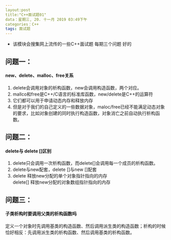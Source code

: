```yaml
---
layout:post
title:"C++面试题01"
data：星期三, 20. 十一月 2019 03:49下午 
categories：C++
tags: 面试题
---
```

* 该模块会搜集网上流传的一些C++面试题  每期三个问题
好的

## 问题一：
#### new、delete、malloc、free关系
1. delete会调用对象的析构函数，new会调用构造函数，两个对应。
2. mallco和free是C++/C语言的标准库函数，new/delete是C++的运算符
3. 它们都可以用于申请动态内存和释放内存
4. 但是对于我们的自己定义的一些数据对象，maloc/free已经不能满足动态对象的要求，比如对象创建的同时执行构造函数，对象消亡之前自动执行析构函数。

## 问题二：
#### delete与 delete []区别
1. delete只会调用一次析构函数，而delete[]会调用每一个成员的析构函数。
2. delete与new配套，delete []与new []配套
3. delete 释放new分配的单个对象指针指向的内存         
delete[] 释放new分配的对象数组指针指向的内存


## 问题三：
#### 子类析构时要调用父类的析构函数吗
定义一个对象时先调用基类的构造函数、然后调用派生类的构造函数；析构的时候恰好相反：先调用派生类的析构函数、然后调用基类的析构函数。



